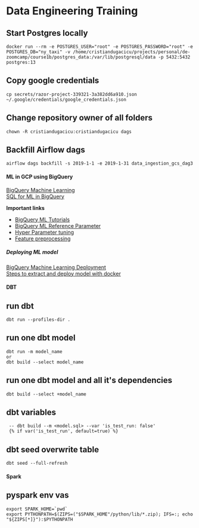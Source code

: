 # Data Engineering Training

## Start Postgres locally
```
docker run --rm -e POSTGRES_USER="root" -e POSTGRES_PASSWORD="root" -e POSTGRES_DB="ny_taxi" -v /home/cristiandugacicu/projects/personal/de-zoomcamp/course1b/postgres_data:/var/lib/postgresql/data -p 5432:5432 postgres:13
```

## Copy google credentials
```
cp secrets/razor-project-339321-3a382dd6a910.json  ~/.google/credentials/google_credentials.json
```

## Change repository owner of all folders
```
chown -R cristiandugacicu:cristiandugacicu dags
```

## Backfill Airflow dags
```
airflow dags backfill -s 2019-1-1 -e 2019-1-31 data_ingestion_gcs_dag3
```

#### ML in GCP using BigQuery

[BigQuery Machine Learning](https://youtu.be/B-WtpB0PuG4)  
[SQL for ML in BigQuery](big_query_ml.sql)

**Important links**
- [BigQuery ML Tutorials](https://cloud.google.com/bigquery-ml/docs/tutorials)
- [BigQuery ML Reference Parameter](https://cloud.google.com/bigquery-ml/docs/analytics-reference-patterns)
- [Hyper Parameter tuning](https://cloud.google.com/bigquery-ml/docs/reference/standard-sql/bigqueryml-syntax-create-glm)
- [Feature preprocessing](https://cloud.google.com/bigquery-ml/docs/reference/standard-sql/bigqueryml-syntax-preprocess-overview)

##### Deploying ML model
[BigQuery Machine Learning Deployment](https://youtu.be/BjARzEWaznU)  
[Steps to extract and deploy model with docker](extract_model.md)  


#### DBT

## run dbt
```
dbt run --profiles-dir .
```

## run one dbt model
```
dbt run -m model_name
or 
dbt build --select model_name
```

## run one dbt model and all it's dependencies
```
dbt build --select +model_name
```

## dbt variables
```
 -- dbt build --m <model.sql> --var 'is_test_run: false'
 {% if var('is_test_run', default=true) %}
```

## dbt seed overwrite table
```
dbt seed --full-refresh
```

#### Spark

## pyspark env vas
```
export SPARK_HOME=`pwd`
export PYTHONPATH=$(ZIPS=("$SPARK_HOME"/python/lib/*.zip); IFS=:; echo "${ZIPS[*]}"):$PYTHONPATH
```